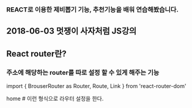 ### REACT로 이용한 제비뽑기 기능, 추천기능을 배워 연습해봤습니다.

## 2018-06-03 멋쟁이 사자처럼 JS강의 

## React router란?
### 주소에 해당하는 router를 따로 설정 할 수 있게 해주는 기능
import { BrouserRouter as Router, Route, Link }  from 'react-router-dom'
<Router>
<Link className="nav-link active" to="/">home</Link>    
</Router>
# 이런 형식으로 라우터 설정을 한다.
